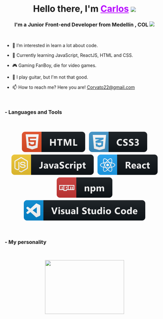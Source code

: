 <div align="center">
   <h1>Hello there, I'm <a style="color: #b602ff" href="https://www.linkedin.com/in/carlos~uribe/" target="_blank">Carlos</a> <img src="https://emoji.gg/assets/emoji/5211-fire-emojis.gif" width="25px"> </h1>
</div>

<div align="center">
<h3>I'm a Junior Front-end Developer from Medellín , COL <img src="https://www.fg-a.com/flags/animated-colombia-flag-2.gif" width="20"></h3>
</div>

<br />

- 👀 I’m interested in learn a lot about code.

- 🤔 Currently learning JavaScript, ReactJS, HTML and CSS.

- 🎮 Gaming FanBoy, die for video games.

- 🎸 I play guitar, but I'm not that good.

- 📫 How to reach me? Here you are! Corvato22@gmail.com

<br />

### - Languages and Tools

<br />

<p align="center">
  <!-- For more icons please follow https://github.com/MikeCodesDotNET/ColoredBadges -->
  <img src="https://raw.githubusercontent.com/MikeCodesDotNET/ColoredBadges/master/svg/dev/languages/html.svg" alt="html" style="vertical-align:top; margin:4px">
  <img src="https://raw.githubusercontent.com/MikeCodesDotNET/ColoredBadges/master/svg/dev/languages/css3.svg" alt="CSS3" style="vertical-align:top; margin:4px">
  <img src="https://raw.githubusercontent.com/MikeCodesDotNET/ColoredBadges/master/svg/dev/languages/js.svg" alt="JavaScript" style="vertical-align:top; margin:4px">
  <img src="https://raw.githubusercontent.com/MikeCodesDotNET/ColoredBadges/master/svg/dev/frameworks/react.svg" alt="react" style="vertical-align:top; margin:4px">
  <img src="https://raw.githubusercontent.com/MikeCodesDotNET/ColoredBadges/master/svg/dev/services/npm.svg" alt="npm" style="vertical-align:top; margin:4px">
  <img src="https://raw.githubusercontent.com/MikeCodesDotNET/ColoredBadges/master/svg/dev/tools/visualstudio_code.svg" alt="vscode" style="vertical-align:top; margin:4px">
</p>

<br />

### - My personality

<br />

<p align="center">
   <img height="170px" width="250" src="https://c.tenor.com/FedkM8mspFgAAAAC/big-thonk-hmmm.gif" />
</p>
